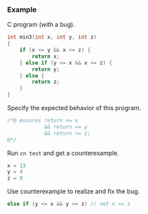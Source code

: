 ### Example

C program (with a bug).

```C
int min3(int x, int y, int z)
{
	if (x <= y && x <= z) {
		return x;
	} else if (y <= x && x <= z) {
		return y;
	} else {
		return z;
	}
}
```

Specify the expected behavior of this program.

```C
/*@ ensures return <= x
			&& return <= y
			&& return <= z;
@*/
```

Run `cn test` and get a counterexample.

```C
x = 13
y = 4
z = 9
```

Use counterexample to realize and fix the bug.

```C
else if (y <= x && y <= z) // not x <= z
```
